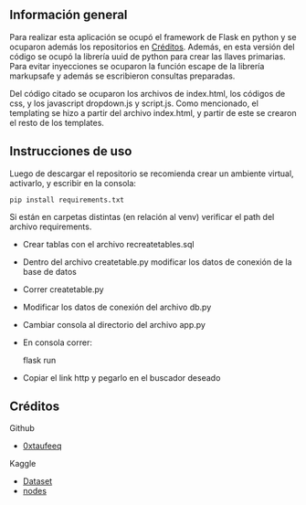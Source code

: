 ## Información general 

Para realizar esta aplicación se ocupó el framework de Flask en python y se ocuparon además los repositorios en [Créditos](#créditos). Además, en esta versión del código se ocupó la librería uuid de python para crear las llaves primarias. Para evitar inyecciones se ocuparon la función escape de la librería markupsafe y además se escribieron consultas preparadas. 

Del código citado se ocuparon los archivos de index.html, los códigos de css, y los javascript dropdown.js y script.js. Como mencionado, el templating se hizo a partir del archivo index.html, y partir de este se crearon el resto de los templates.

## Instrucciones de uso

Luego de descargar el repositorio se recomienda crear un ambiente virtual, activarlo, y escribir en la consola:

    pip install requirements.txt

Si están en carpetas distintas (en relación al venv) verificar el path del archivo requirements. 

- Crear tablas con el archivo recreatetables.sql
- Dentro del archivo createtable.py modificar los datos de conexión de la base de datos
- Correr createtable.py
- Modificar los datos de conexión del archivo db.py
- Cambiar consola al directorio del archivo app.py
- En consola correr:

    flask run

- Copiar el link http y pegarlo en el buscador deseado

## <a name="créditos"></a>Créditos

Github
- [0xtaufeeq](https://github.com/0xtaufeeq/Spotify-Clone)

Kaggle
- [Dataset](https://www.kaggle.com/datasets/maharshipandya/-spotify-tracks-dataset)
- [nodes](https://www.kaggle.com/datasets/jfreyberg/spotify-artist-feature-collaboration-network?select=nodes.csv)
